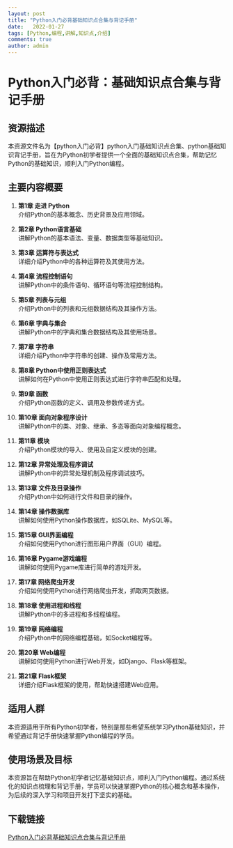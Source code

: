 ```yaml
---
layout: post
title: "Python入门必背基础知识点合集与背记手册"
date:   2022-01-27
tags: [Python,编程,讲解,知识点,介绍]
comments: true
author: admin
---
```

# Python入门必背：基础知识点合集与背记手册

## 资源描述

本资源文件名为【python入门必背】python入门基础知识点合集、python基础知识背记手册，旨在为Python初学者提供一个全面的基础知识点合集，帮助记忆Python的基础知识，顺利入门Python编程。

## 主要内容概要

1. **第1章 走进 Python**  
   介绍Python的基本概念、历史背景及应用领域。

2. **第2章 Python语言基础**  
   讲解Python的基本语法、变量、数据类型等基础知识。

3. **第3章 运算符与表达式**  
   详细介绍Python中的各种运算符及其使用方法。

4. **第4章 流程控制语句**  
   讲解Python中的条件语句、循环语句等流程控制结构。

5. **第5章 列表与元组**  
   介绍Python中的列表和元组数据结构及其操作方法。

6. **第6章 字典与集合**  
   讲解Python中的字典和集合数据结构及其使用场景。

7. **第7章 字符串**  
   详细介绍Python中字符串的创建、操作及常用方法。

8. **第8章 Python中使用正则表达式**  
   讲解如何在Python中使用正则表达式进行字符串匹配和处理。

9. **第9章 函数**  
   介绍Python函数的定义、调用及参数传递方式。

10. **第10章 面向对象程序设计**  
    讲解Python中的类、对象、继承、多态等面向对象编程概念。

11. **第11章 模块**  
    介绍Python模块的导入、使用及自定义模块的创建。

12. **第12章 异常处理及程序调试**  
    讲解Python中的异常处理机制及程序调试技巧。

13. **第13章 文件及目录操作**  
    介绍Python中如何进行文件和目录的操作。

14. **第14章 操作数据库**  
    讲解如何使用Python操作数据库，如SQLite、MySQL等。

15. **第15章 GUI界面编程**  
    介绍如何使用Python进行图形用户界面（GUI）编程。

16. **第16章 Pygame游戏编程**  
    讲解如何使用Pygame库进行简单的游戏开发。

17. **第17章 网络爬虫开发**  
    介绍如何使用Python进行网络爬虫开发，抓取网页数据。

18. **第18章 使用进程和线程**  
    讲解Python中的多进程和多线程编程。

19. **第19章 网络编程**  
    介绍Python中的网络编程基础，如Socket编程等。

20. **第20章 Web编程**  
    讲解如何使用Python进行Web开发，如Django、Flask等框架。

21. **第21章 Flask框架**  
    详细介绍Flask框架的使用，帮助快速搭建Web应用。

## 适用人群

本资源适用于所有Python初学者，特别是那些希望系统学习Python基础知识，并希望通过背记手册快速掌握Python编程的学员。

## 使用场景及目标

本资源旨在帮助Python初学者记忆基础知识点，顺利入门Python编程。通过系统化的知识点梳理和背记手册，学员可以快速掌握Python的核心概念和基本操作，为后续的深入学习和项目开发打下坚实的基础。

## 下载链接

[Python入门必背基础知识点合集与背记手册](https://pan.quark.cn/s/57af16e60d25)